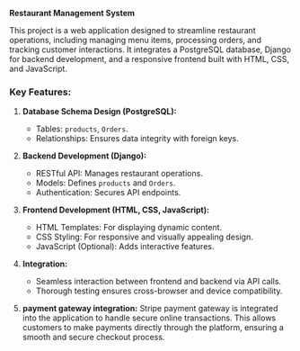 

**Restaurant Management System**

This project is a web application designed to streamline restaurant operations, including managing menu items, processing orders, and tracking customer interactions. It integrates a PostgreSQL database, Django for backend development, and a responsive frontend built with HTML, CSS, and JavaScript.

### Key Features:
1. **Database Schema Design (PostgreSQL):**
   - Tables: `products`, `Orders`.
   - Relationships: Ensures data integrity with foreign keys.

2. **Backend Development (Django):**
   - RESTful API: Manages restaurant operations.
   - Models: Defines `products` and `Orders`.
   - Authentication: Secures API endpoints.

3. **Frontend Development (HTML, CSS, JavaScript):**
   - HTML Templates: For displaying dynamic content.
   - CSS Styling: For responsive and visually appealing design.
   - JavaScript (Optional): Adds interactive features.

4. **Integration:**
   - Seamless interaction between frontend and backend via API calls.
   - Thorough testing ensures cross-browser and device compatibility.

4. **payment gateway integration:**
   Stripe payment gateway is integrated into the application to handle secure online transactions. This allows customers to make payments directly through the platform, 
   ensuring a smooth and secure checkout process.
   

 

